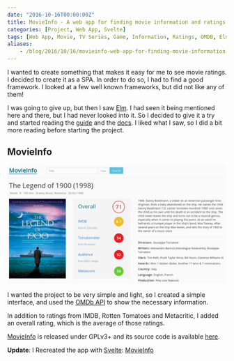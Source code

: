 ```yaml
---
date: "2016-10-16T00:00:00Z"
title: MovieInfo - A web app for finding movie information and ratings
categories: [Project, Web App, Svelte]
tags: [Web App, Movie, TV Series, Game, Information, Ratings, OMDB, Elm, Svelte]
aliases:
    - /blog/2016/10/16/movieinfo-web-app-for-finding-movie-information-ratings.html
---
```


I wanted to create something that makes it easy for me to see movie ratings.
I decided to create it as a SPA. In order to do so, I had to find a good framework.
I looked at a few well known frameworks, but did not like any of them!

I was going to give up, but then I saw [Elm](http://elm-lang.org/).
I had seen it being mentioned here and there, but I had never looked into it.
So I decided to give it a try and started reading the
[guide](https://guide.elm-lang.org/) and the [docs](http://elm-lang.org/docs).
I liked what I saw, so I did a bit more reading before starting the project.

## MovieInfo

![MovieInfo - screenshot of a title](/img/MovieInfo-title.jpg)

I wanted the project to be very simple and light, so I created a simple interface,
and used the [OMDb API](https://omdbapi.com/) to show the necessary information.

In addition to ratings from IMDB, Rotten Tomatoes and Metacritic,
I added an overall rating, which is the average of those ratings.

[MovieInfo](https://ciavash.gitlab.io/MovieInfo/) is released under GPLv3+
and its source code is available [here](https://gitlab.com/CIAvash/MovieInfo).

**Update**: I Recreated the app with [Svelte](https://svelte.dev/): [MovieInfo](https://movie-info.ciavash.name/)
